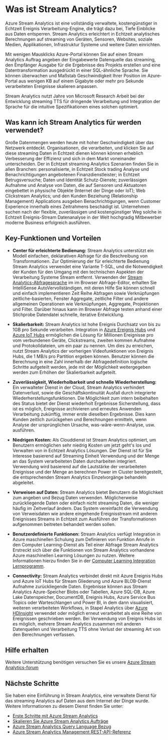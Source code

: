 <properties 
    pageTitle="Einführung in Stream Analytics | Microsoft Azure" 
    description="Lernen Sie Stream Analytics, einen verwalteten Dienst, die Ihnen die streaming über das Internet der Dinge (IoT) Datenanalyse in Echtzeit erleichtert." 
    keywords="Analytics als Dienst, verwaltete Services, der während der Verarbeitung, streaming Analytics an, was Stream Analytics ist"
    services="stream-analytics" 
    documentationCenter="" 
    authors="jeffstokes72" 
    manager="jhubbard" 
    editor="cgronlun"/>

<tags 
    ms.service="stream-analytics" 
    ms.devlang="na" 
    ms.topic="get-started-article" 
    ms.tgt_pltfrm="na" 
    ms.workload="data-services" 
    ms.date="09/26/2016" 
    ms.author="jeffstok"/>


# <a name="what-is-stream-analytics"></a>Was ist Stream Analytics?

Azure Stream Analytics ist eine vollständig verwaltete, kostengünstiger in Echtzeit Ereignis Verarbeitung-Engine, die trägt dazu bei, Tiefe Einblicke aus Daten entsperren. Stream Analytics erleichtert in Echtzeit analytisches Berechnungen auf streaming von Geräten, Sensoren, Websites, soziale Medien, Applikationen, Infrastruktur Systeme und weitere Daten einrichten.

Mit wenigen Mausklicks Azure-Portal können Sie auf einen Stream Analytics Auftrag angeben der Eingabewerte Datenquelle das streaming, den Empfänger Ausgabe für die Ergebnisse des Projekts erstellen und eine Datentransformation ausgedrückt in einer SQL-ähnliche Sprache. Sie können überwachen und Maßstab Geschwindigkeit Ihrer Position im Azure-Portal aus wenigen KB auf einem Gigabyte oder mehr pro Sekunde verarbeiteten Ereignisse skalieren anpassen.

Stream Analytics nutzt Jahre von Microsoft Research Arbeit bei der Entwicklung streaming TTS für dringende Verarbeitung und Integration der Sprache für die intuitive Spezifikationen eines solchen optimiert.

## <a name="what-can-i-use-stream-analytics-for"></a>Was kann ich Stream Analytics für werden verwendet?
Große Datenmengen werden heute mit hoher Geschwindigkeit über das Netzwerk entdeckt. Organisationen, die verarbeiten, und klicken Sie auf diese streaming Daten in Echtzeit dienen können können erheblich Verbesserung der Effizienz und sich in dem Markt voneinander unterscheiden. Der in Echtzeit streaming Analytics Szenarien finden Sie in allen Branchen: personalisierte, in Echtzeit Stock trading Analyse und Benachrichtigungen angebotenen Finanzdienstleister; in Echtzeit Betrugsversuche; Daten und Identität Schutz-Dienste; zuverlässigen Aufnahme und Analyse von Daten, die auf Sensoren und Aktuatoren eingebettet in physische Objekte (Internet der Dinge oder IoT); Web Clickstream Analytics; und den Kunden Beziehung (Relationship Management) Applications ausgeben Benachrichtigungen, wenn Customer Experience innerhalb eines Zeitrahmens beschädigt ist. Unternehmen suchen nach der flexible, zuverlässigen und kostengünstiger Weg solche in Echtzeit Ereignis-Stream Datenanalyse in der Welt hochgradig Mitbewerber moderne Business erfolgreich ausführen.

## <a name="key-capabilities-and-benefits"></a>Key-Funktionen und Vorteilen
-   **Center für erleichterte Bedienung:** Stream Analytics unterstützt ein Modell einfachen, deklarativen Abfrage für die Beschreibung von Transformationen. Zur Optimierung der für erleichterte Bedienung Stream Analytics verwendet eine Variante T-SQL, und die Notwendigkeit der Kunden für den Umgang mit den technischen Aspekten der Verarbeitung Systeme Stream entfernt. Verwenden der [Stream Analytics-Abfragesprache](https://msdn.microsoft.com/library/azure/dn834998.aspx) im im Browser Abfrage-Editor, erhalten Sie IntelliSense AutoVervollständigen, mit deren Hilfe Sie können schnell und einfach implementieren Zeit Reihe Abfragen sowie Verknüpfungen zeitliche-basierten, Fenster Aggregate, zeitliche Filter und andere allgemeinen Operationen wie Verknüpfungen, Aggregate, Projektionen und Filter. Darüber hinaus kann im Browser Abfrage testen anhand einer Stichprobe Datendatei schnelle, iterative Entwicklung.  

-   **Skalierbarkeit:** Stream Analytics ist hohe Ereignis Durchsatz von bis zu 1GB pro Sekunde verarbeiten. Integration in [Azure Ereignis Hubs](https://azure.microsoft.com/services/event-hubs/) und [Azure IoT Hubs](https://azure.microsoft.com/services/iot-hub/) ermöglichen die Lösung für Millionen Ereignisse pro vom verbundenen Geräte, Clickstreams, zweiten kommen Aufnahme und Protokolldateien, um ein paar zu nennen. Um dies zu erreichen, nutzt Stream Analytics der vorherigen Videofunktionen von Ereignis Hubs, die 1 MB/s pro Partition ergeben können. Benutzer können die Berechnung in eine Zahl innerhalb der Abfragedefinition logische Schritte aufgeteilt werden, jede mit der Möglichkeit weitergegeben werden zum Erhöhen der Skalierbarkeit aufgeteilt.  

-   **Zuverlässigkeit, Wiederholbarkeit und schnelle Wiederherstellung:** Ein verwalteter Dienst in der Cloud, Stream Analytics verhindert Datenverlust, sowie die Geschäftskontinuität Ausfall durch integrierte Wiederherstellungsfunktionen. Die Möglichkeit zum intern beibehalten des Status bietet der Dienst wiederholt Ergebnisse Sicherstellung, dass ist es möglich, Ereignisse archivieren und erneutes Anwenden Verarbeitung zukünftig, immer erste dieselben Ergebnisse. Dies kann Kunden zeitlich zurückgehen und Berechnungen ermitteln, wenn Analyse der ursprünglichen Ursache, was-wäre-wenn-Analyse, usw. ausführen.  

-   **Niedrigen Kosten:** Als Clouddienst ist Stream Analytics optimiert, um Benutzern ermöglichen sehr niedrig Kosten um jetzt geht's los und Verwalten von in Echtzeit Analytics Lösungen. Der Dienst ist für Sie Interesse basierend auf Streaming Einheit Verwendung und der Menge an das System verarbeiteten Daten durcharbeiten integriert. Verwendung wird basierend auf die Lautstärke der verarbeiteten Ereignisse und der Menge an berechnen Power im Cluster bereitgestellt, die entsprechenden Stream Analytics Einzelvorgänge behandeln abgeleitet.  

-   **Verweisen auf Daten:** Stream Analytics bietet Benutzern die Möglichkeit zum angeben und Bezug Daten verwenden. Möglicherweise zurückliegende Daten oder einfach nicht streaming Daten, die weniger häufig im Zeitverlauf ändern. Das System vereinfacht die Verwendung von Verweisdaten wie andere eingehende Ereignisstream mit anderen Ereignisses Streams in Echtzeit zum Ausführen der Transformationen aufgenommen beitreten behandelt werden sollen.  

-   **Benutzerdefinierte Funktionen:** Stream Analytics verfügt Integration in Azure maschinellen Schulung zum Definieren von Funktion Anrufe in den Computer Learning-Dienst als Teil einer Abfrage Stream Analytics Erstreckt sich über die Funktionen von Stream Analytics vorhandene Azure maschinellen Learning Lösungen zu nutzen. Weitere Informationen hierzu finden Sie in der [Computer Learning Integration Lernprogramm](stream-analytics-machine-learning-integration-tutorial.md).

-   **Connectivity:** Stream Analytics verbindet direkt mit Azure Ereignis Hubs und Azure IoT Hubs für Stream Gliederung und Azure BLOB-Dienst Aufnahme zurückliegende Daten. Ergebnisse können aus Stream Analytics Azure-Speicher Blobs oder Tabellen, Azure SQL-DB, Azure Lake Datenspeicher, DocumentDB, Ereignis Hubs, Azure Service Bus Topics oder Warteschlangen und Power BI, in dem dann visualisiert, weiteren verarbeiteten Workflows, in Stapel Analytics über [Azure HDInsight](https://azure.microsoft.com/services/hdinsight/) verwendet oder möglich erneut verarbeitet als eine Reihe von Ereignissen geschrieben werden. Bei Verwendung von Ereignis Hubs ist es möglich, mehrere Stream Analytics zusammen mit anderen Datenquellen und Verarbeitung TTS ohne Verlust der streaming Art von den Berechnungen verfassen.  

## <a name="get-help"></a>Hilfe erhalten
Weitere Unterstützung benötigen versuchen Sie es unsere [Azure Stream Analytics-forum](https://social.msdn.microsoft.com/Forums/en-US/home?forum=AzureStreamAnalytics)

## <a name="next-steps"></a>Nächste Schritte
Sie haben eine Einführung in Stream Analytics, eine verwaltete Dienst für das streaming Analytics auf Daten aus dem Internet der Dinge wurde. Weitere Informationen zu diesem Dienst finden Sie unter:

- [Erste Schritte mit Azure Stream Analytics](stream-analytics-get-started.md)
- [Skalieren Sie Azure Stream Analytics Aufträge](stream-analytics-scale-jobs.md)
- [Azure Stream Analytics Query Language Bezug](https://msdn.microsoft.com/library/azure/dn834998.aspx)
- [Azure Stream Analytics Management REST-API-Referenz](https://msdn.microsoft.com/library/azure/dn835031.aspx)


